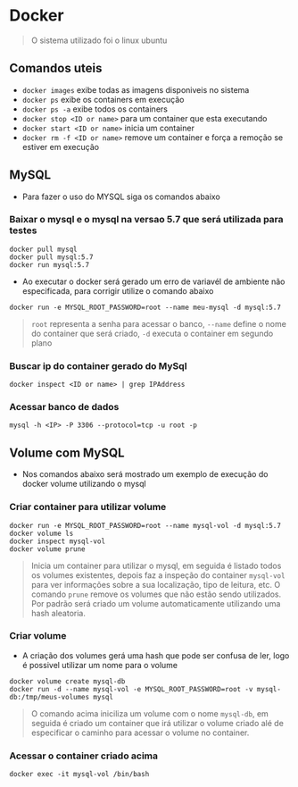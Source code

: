 # Docker

> O sistema utilizado foi o linux ubuntu

## Comandos uteis

- `docker images` exibe todas as imagens disponiveis no sistema
- `docker ps` exibe os containers em execução
- `docker ps -a` exibe todos os containers
- `docker stop <ID or name>` para um container que esta executando
- `docker start <ID or name>` inicia um container
- `docker rm -f <ID or name>` remove um container e força a remoção se estiver em execução

## MySQL

- Para fazer o uso do MYSQL siga os comandos abaixo

### Baixar o mysql e o mysql na versao 5.7 que será utilizada para testes

```
docker pull mysql
docker pull mysql:5.7
docker run mysql:5.7
```

- Ao executar o docker será gerado um erro de variavél de ambiente não especificada, para corrigir utilize o comando abaixo

```
docker run -e MYSQL_ROOT_PASSWORD=root --name meu-mysql -d mysql:5.7
```

> `root` representa a senha para acessar o banco, `--name` define o nome do container que será criado, `-d` executa o container em segundo plano

### Buscar ip do container gerado do MySql

```
docker inspect <ID or name> | grep IPAddress
```

### Acessar banco de dados

```
mysql -h <IP> -P 3306 --protocol=tcp -u root -p
```

## Volume com MySQL

- Nos comandos abaixo será mostrado um exemplo de execução do docker volume utilizando o mysql

### Criar container para utilizar volume

```
docker run -e MYSQL_ROOT_PASSWORD=root --name mysql-vol -d mysql:5.7
docker volume ls
docker inspect mysql-vol
docker volume prune
```

> Inicia um container para utilizar o mysql, em seguida é listado todos os volumes existentes, depois faz a inspeção do container `mysql-vol` para ver informações sobre a sua localização, tipo de leitura, etc. O comando `prune` remove os volumes que não estão sendo utilizados. Por padrão será criado um volume automaticamente utilizando uma hash aleatoria.

### Criar volume

- A criação dos volumes gerá uma hash que pode ser confusa de ler, logo é possivel utilizar um nome para o volume

```
docker volume create mysql-db
docker run -d --name mysql-vol -e MYSQL_ROOT_PASSWORD=root -v mysql-db:/tmp/meus-volumes mysql
```

> O comando acima iniciliza um volume com o nome `mysql-db`, em seguida é criado um container que irá utilizar o volume criado alé de especificar o caminho para acessar o volume no container.

### Acessar o container criado acima

```
docker exec -it mysql-vol /bin/bash
```
